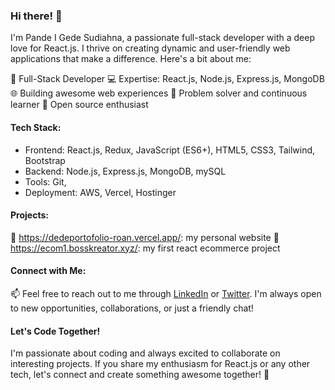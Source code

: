 ### Hi there! 👋

I'm Pande I Gede Sudiahna, a passionate full-stack developer with a deep love for React.js. I thrive on creating dynamic and user-friendly web applications that make a difference. Here's a bit about me:

🚀 Full-Stack Developer
💻 Expertise: React.js, Node.js, Express.js, MongoDB
🌐 Building awesome web experiences
🔧 Problem solver and continuous learner
🌟 Open source enthusiast

#### Tech Stack:

- Frontend: React.js, Redux, JavaScript (ES6+), HTML5, CSS3, Tailwind, Bootstrap
- Backend: Node.js, Express.js, MongoDB, mySQL
- Tools: Git,
- Deployment: AWS, Vercel, Hostinger

#### Projects:

🚀 https://dedeportofolio-roan.vercel.app/: my personal website
🌟 https://ecom1.bosskreator.xyz/: my first react ecommerce project

#### Connect with Me:

📫 Feel free to reach out to me through [LinkedIn](https://www.linkedin.com/in/dede-sudiahna-9491a0178) or [Twitter](https://twitter.com/venaverme1). I'm always open to new opportunities, collaborations, or just a friendly chat!

#### Let's Code Together!

I'm passionate about coding and always excited to collaborate on interesting projects. If you share my enthusiasm for React.js or any other tech, let's connect and create something awesome together! 🤝

